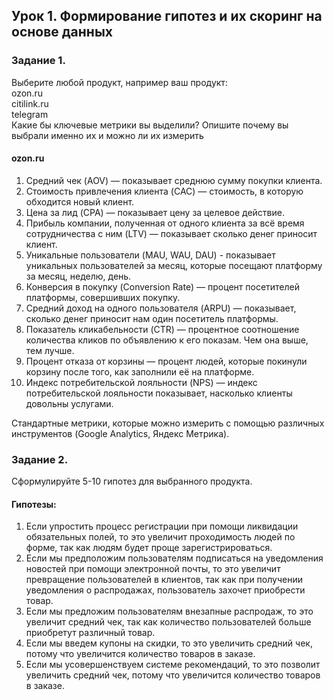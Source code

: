## Урок 1. Формирование гипотез и их скоринг на основе данных
### Задание 1. 
Выберите любой продукт, например ваш продукт:  
ozon.ru  
citilink.ru  
telegram  
Какие бы ключевые метрики вы выделили? Опишите почему вы выбрали именно их и можно ли их измерить  

#### ozon.ru
1. Средний чек (AOV) — показывает среднюю сумму покупки клиента.
2. Стоимость привлечения клиента (CAC) — стоимость, в которую обходится новый клиент.
3. Цена за лид (CPA) — показывает цену за целевое действие.
4. Прибыль компании, полученная от одного клиента за всё время сотрудничества с ним (LTV) — показывает сколько денег приносит клиент.
5. Уникальные пользователи (MAU, WAU, DAU) - показывает уникальных пользователей за месяц, которые посещают платформу за месяц, неделю, день.
6. Конверсия в покупку (Conversion Rate) — процент посетителей платформы, совершивших покупку.
7. Средний доход на одного пользователя (ARPU) — показывает, сколько денег приносит нам один посетитель платформы.
8. Показатель кликабельности (CTR) — процентное соотношение количества кликов по объявлению к его показам. Чем она выше, тем лучше.
9. Процент отказа от корзины — процент людей, которые покинули корзину после того, как заполнили её на платформе.
10. Индекс потребительской лояльности (NPS) — индекс потребительской лояльности показывает, насколько клиенты довольны услугами.

Стандартные метрики, которые можно измерить с помощью различных инструментов (Google Analytics, Яндекс Метрика).

### Задание 2.
Сформулируйте 5-10 гипотез для выбранного продукта.

#### Гипотезы:
1. Если упростить процесс регистрации при помощи ликвидации обязательных полей, то это увеличит проходимость людей по форме, так как людям будет проще зарегистрироваться. 
2. Если мы предположим пользователям подписаться на уведомления новостей при помощи электронной почты, то это увеличит превращение пользователей в клиентов, так как при получении уведомления о распродажах, пользователь захочет приобрести товар.
3. Если мы предложим пользователям внезапные распродаж, то это увеличит средний чек, так как количество пользователей больше приобретут различный товар.
4. Если мы введем купоны на скидки, то это увеличить средний чек, потому что увеличится количество товаров в заказе.
5. Если мы усовершенствуем системе рекомендаций, то это позволит увеличить средний чек, потому что увеличится количество товаров в заказе.
